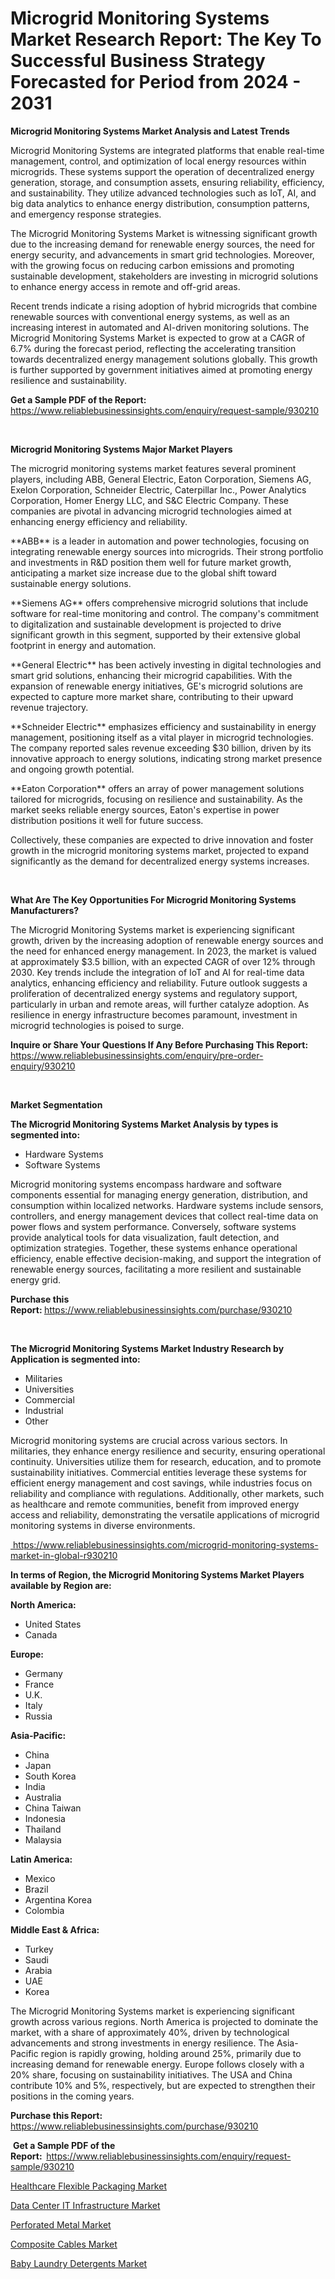<p><h1>Microgrid Monitoring Systems Market Research Report: The Key To Successful Business Strategy Forecasted for Period from 2024 - 2031</h1></p><p><strong>Microgrid Monitoring Systems Market Analysis and Latest Trends</strong></p>
<p><p>Microgrid Monitoring Systems are integrated platforms that enable real-time management, control, and optimization of local energy resources within microgrids. These systems support the operation of decentralized energy generation, storage, and consumption assets, ensuring reliability, efficiency, and sustainability. They utilize advanced technologies such as IoT, AI, and big data analytics to enhance energy distribution, consumption patterns, and emergency response strategies.</p><p>The Microgrid Monitoring Systems Market is witnessing significant growth due to the increasing demand for renewable energy sources, the need for energy security, and advancements in smart grid technologies. Moreover, with the growing focus on reducing carbon emissions and promoting sustainable development, stakeholders are investing in microgrid solutions to enhance energy access in remote and off-grid areas. </p><p>Recent trends indicate a rising adoption of hybrid microgrids that combine renewable sources with conventional energy systems, as well as an increasing interest in automated and AI-driven monitoring solutions. The Microgrid Monitoring Systems Market is expected to grow at a CAGR of 6.7% during the forecast period, reflecting the accelerating transition towards decentralized energy management solutions globally. This growth is further supported by government initiatives aimed at promoting energy resilience and sustainability.</p></p>
<p><strong>Get a Sample PDF of the Report:&nbsp;</strong> <a href="https://www.reliablebusinessinsights.com/enquiry/request-sample/930210?utm_campaign=48&utm_medium=2&utm_source=Github&utm_content=ia&utm_term=03122024&utm_id=microgrid-monitoring-systems">https://www.reliablebusinessinsights.com/enquiry/request-sample/930210</a></p>
<p>&nbsp;</p>
<p><strong>Microgrid Monitoring Systems Major Market Players</strong></p>
<p><p>The microgrid monitoring systems market features several prominent players, including ABB, General Electric, Eaton Corporation, Siemens AG, Exelon Corporation, Schneider Electric, Caterpillar Inc., Power Analytics Corporation, Homer Energy LLC, and S&C Electric Company. These companies are pivotal in advancing microgrid technologies aimed at enhancing energy efficiency and reliability.</p><p>**ABB** is a leader in automation and power technologies, focusing on integrating renewable energy sources into microgrids. Their strong portfolio and investments in R&D position them well for future market growth, anticipating a market size increase due to the global shift toward sustainable energy solutions.</p><p>**Siemens AG** offers comprehensive microgrid solutions that include software for real-time monitoring and control. The company's commitment to digitalization and sustainable development is projected to drive significant growth in this segment, supported by their extensive global footprint in energy and automation.</p><p>**General Electric** has been actively investing in digital technologies and smart grid solutions, enhancing their microgrid capabilities. With the expansion of renewable energy initiatives, GE's microgrid solutions are expected to capture more market share, contributing to their upward revenue trajectory.</p><p>**Schneider Electric** emphasizes efficiency and sustainability in energy management, positioning itself as a vital player in microgrid technologies. The company reported sales revenue exceeding $30 billion, driven by its innovative approach to energy solutions, indicating strong market presence and ongoing growth potential.</p><p>**Eaton Corporation** offers an array of power management solutions tailored for microgrids, focusing on resilience and sustainability. As the market seeks reliable energy sources, Eaton's expertise in power distribution positions it well for future success.</p><p>Collectively, these companies are expected to drive innovation and foster growth in the microgrid monitoring systems market, projected to expand significantly as the demand for decentralized energy systems increases.</p></p>
<p>&nbsp;</p>
<p><strong>What Are The Key Opportunities For Microgrid Monitoring Systems Manufacturers?</strong></p>
<p><p>The Microgrid Monitoring Systems market is experiencing significant growth, driven by the increasing adoption of renewable energy sources and the need for enhanced energy management. In 2023, the market is valued at approximately $3.5 billion, with an expected CAGR of over 12% through 2030. Key trends include the integration of IoT and AI for real-time data analytics, enhancing efficiency and reliability. Future outlook suggests a proliferation of decentralized energy systems and regulatory support, particularly in urban and remote areas, will further catalyze adoption. As resilience in energy infrastructure becomes paramount, investment in microgrid technologies is poised to surge.</p></p>
<p><strong>Inquire or Share Your Questions If Any Before Purchasing This Report:</strong> <a href="https://www.reliablebusinessinsights.com/enquiry/pre-order-enquiry/930210?utm_campaign=48&utm_medium=2&utm_source=Github&utm_content=ia&utm_term=03122024&utm_id=microgrid-monitoring-systems">https://www.reliablebusinessinsights.com/enquiry/pre-order-enquiry/930210</a></p>
<p>&nbsp;</p>
<p><strong>Market Segmentation</strong></p>
<p><strong>The Microgrid Monitoring Systems Market Analysis by types is segmented into:</strong></p>
<p><ul><li>Hardware Systems</li><li>Software Systems</li></ul></p>
<p><p>Microgrid monitoring systems encompass hardware and software components essential for managing energy generation, distribution, and consumption within localized networks. Hardware systems include sensors, controllers, and energy management devices that collect real-time data on power flows and system performance. Conversely, software systems provide analytical tools for data visualization, fault detection, and optimization strategies. Together, these systems enhance operational efficiency, enable effective decision-making, and support the integration of renewable energy sources, facilitating a more resilient and sustainable energy grid.</p></p>
<p><strong>Purchase this Report:&nbsp;</strong><a href="https://www.reliablebusinessinsights.com/purchase/930210?utm_campaign=48&utm_medium=2&utm_source=Github&utm_content=ia&utm_term=03122024&utm_id=microgrid-monitoring-systems">https://www.reliablebusinessinsights.com/purchase/930210</a></p>
<p>&nbsp;</p>
<p><strong>The Microgrid Monitoring Systems Market Industry Research by Application is segmented into:</strong></p>
<p><ul><li>Militaries</li><li>Universities</li><li>Commercial</li><li>Industrial</li><li>Other</li></ul></p>
<p><p>Microgrid monitoring systems are crucial across various sectors. In militaries, they enhance energy resilience and security, ensuring operational continuity. Universities utilize them for research, education, and to promote sustainability initiatives. Commercial entities leverage these systems for efficient energy management and cost savings, while industries focus on reliability and compliance with regulations. Additionally, other markets, such as healthcare and remote communities, benefit from improved energy access and reliability, demonstrating the versatile applications of microgrid monitoring systems in diverse environments.</p></p>
<p><a href="https://www.reliablebusinessinsights.com/microgrid-monitoring-systems-market-in-global-r930210?utm_campaign=48&utm_medium=2&utm_source=Github&utm_content=ia&utm_term=03122024&utm_id=microgrid-monitoring-systems">&nbsp;https://www.reliablebusinessinsights.com/microgrid-monitoring-systems-market-in-global-r930210</a></p>
<p><strong>In terms of Region, the Microgrid Monitoring Systems Market Players available by Region are:</strong></p>
<p>
    <p> <strong> North America: </strong>
        <ul>
            <li>United States</li>
            <li>Canada</li>
        </ul>
        </p> 
    <p> <strong> Europe: </strong>
        <ul>
            <li>Germany</li>
            <li>France</li>
            <li>U.K.</li>
            <li>Italy</li>
            <li>Russia</li>
        </ul>
        </p> 
    <p> <strong> Asia-Pacific: </strong>
        <ul>
            <li>China</li>
            <li>Japan</li>
            <li>South Korea</li>
            <li>India</li>
            <li>Australia</li>
            <li>China Taiwan</li>
            <li>Indonesia</li>
            <li>Thailand</li>
            <li>Malaysia</li>
        </ul>
        </p> 
    <p> <strong> Latin America: </strong>
        <ul>
            <li>Mexico</li>
            <li>Brazil</li>
            <li>Argentina Korea</li>
            <li>Colombia</li>
        </ul>
        </p> 
    <p> <strong> Middle East & Africa: </strong>
        <ul>
            <li>Turkey</li>
            <li>Saudi</li>
            <li>Arabia</li>
            <li>UAE</li>
            <li>Korea</li>
        </ul>
    </p>
    </p>
<p><p>The Microgrid Monitoring Systems market is experiencing significant growth across various regions. North America is projected to dominate the market, with a share of approximately 40%, driven by technological advancements and strong investments in energy resilience. The Asia-Pacific region is rapidly growing, holding around 25%, primarily due to increasing demand for renewable energy. Europe follows closely with a 20% share, focusing on sustainability initiatives. The USA and China contribute 10% and 5%, respectively, but are expected to strengthen their positions in the coming years.</p></p>
<p><strong>Purchase this Report: </strong><a href="https://www.reliablebusinessinsights.com/purchase/930210?utm_campaign=48&utm_medium=2&utm_source=Github&utm_content=ia&utm_term=03122024&utm_id=microgrid-monitoring-systems">https://www.reliablebusinessinsights.com/purchase/930210</a></p>
<p>&nbsp;<strong>Get a Sample PDF of the Report:&nbsp;&nbsp;</strong><a href="https://www.reliablebusinessinsights.com/enquiry/request-sample/930210?utm_campaign=48&utm_medium=2&utm_source=Github&utm_content=ia&utm_term=03122024&utm_id=microgrid-monitoring-systems">https://www.reliablebusinessinsights.com/enquiry/request-sample/930210</a></p>
<p><strong></strong></p>
<p><p><a href="https://www.linkedin.com/pulse/latest-forecast-shows-healthcare-flexible-packaging-market-qfpve?utm_campaign=48&utm_medium=2&utm_source=Github&utm_content=ia&utm_term=03122024&utm_id=microgrid-monitoring-systems">Healthcare Flexible Packaging Market</a></p><p><a href="https://www.linkedin.com/pulse/detailed-report-thesize-dynamics-expected-growth-66-cagrof-cznof?utm_campaign=48&utm_medium=2&utm_source=Github&utm_content=ia&utm_term=03122024&utm_id=microgrid-monitoring-systems">Data Center IT Infrastructure Market</a></p><p><a href="https://issuu.com/reportprime-2/docs/perforated-metal-market-size-2030.pptx?utm_campaign=48&utm_medium=2&utm_source=Github&utm_content=ia&utm_term=03122024&utm_id=microgrid-monitoring-systems">Perforated Metal Market</a></p><p><a href="https://issuu.com/reportprime-2/docs/composite-cables-market-size-2030.pptx?utm_campaign=48&utm_medium=2&utm_source=Github&utm_content=ia&utm_term=03122024&utm_id=microgrid-monitoring-systems">Composite Cables Market</a></p><p><a href="https://github.com/gallegoszuri803/Market-Research-Report-List-1/blob/main/baby-laundry-detergents-market.md?utm_campaign=48&utm_medium=2&utm_source=Github&utm_content=ia&utm_term=03122024&utm_id=microgrid-monitoring-systems">Baby Laundry Detergents Market</a></p></p>